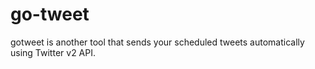 # go-tweet
gotweet is another tool that sends your scheduled tweets automatically using Twitter v2 API. 

